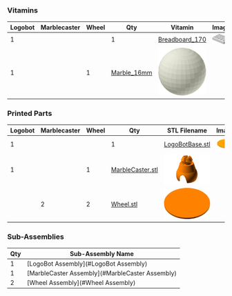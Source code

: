 ### Vitamins

Logobot | Marblecaster | Wheel |  Qty | Vitamin | Image 
--- | --- | --- |  --- | --- | ---
 1|  |  |  1  | [Breadboard_170](../vitamins/Breadboard.scad) | ![](../vitamins/views/Breadboard_170.png)
  | 1|  |  1  | [Marble_16mm](../vitamins/Marble.scad) | ![](../vitamins/views/Marble_16mm.png)

### Printed Parts

Logobot | Marblecaster | Wheel |  Qty | STL Filename | Image
--- | --- | --- |  --- | --- | ---
 1|  |  |  1  | [LogoBotBase.stl](../stl/LogoBotBase.stl) | ![](../images/LogoBotBase_STL.png)
  | 1|  |  1  | [MarbleCaster.stl](../stl/MarbleCaster.stl) | ![](../images/MarbleCaster_STL.png)
  |  | 2|  2  | [Wheel.stl](../stl/Wheel.stl) | ![](../images/Wheel_STL.png)

### Sub-Assemblies

Qty | Sub-Assembly Name
--- | ---
  1 | [LogoBot Assembly](#LogoBot Assembly)
  1 | [MarbleCaster Assembly](#MarbleCaster Assembly)
  2 | [Wheel Assembly](#Wheel Assembly)
